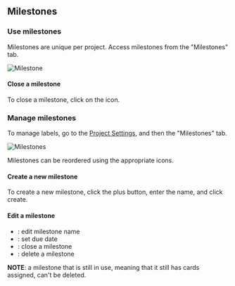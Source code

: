 ## Milestones

### Use milestones

Milestones are unique per project. Access milestones from the "Milestones" tab.

<img class="pure-img" src="{{relativeRootPath}}/images/en/milestone-panel.png" alt="Milestone">

#### Close a milestone

To close a milestone, click on the <span class="icon icon-milestone-open"></span> icon.

### Manage milestones

To manage labels, go to the [Project Settings](/03-use-lavagna/03-01-project.html#project-settings), and then the "Milestones" tab.

<img class="pure-img" src="{{relativeRootPath}}/images/en/milestones-manage.png" alt="Milestones">

Milestones can be reordered using the appropriate icons.

#### Create a new milestone

To create a new milestone, click the plus button, enter the name, and click create.

#### Edit a milestone

* <span class="icon icon-edit"></span>: edit milestone name
* <span class="icon icon-calendar"></span>: set due date
* <span class="icon icon-milestone-open"></span>: close a milestone
* <span class="icon icon-delete"></span>: delete a milestone

**NOTE**: a milestone that is still in use, meaning that it still has cards assigned, can't be deleted.
